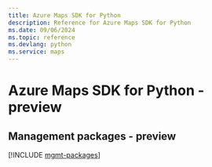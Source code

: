 ```yaml
---
title: Azure Maps SDK for Python
description: Reference for Azure Maps SDK for Python
ms.date: 09/06/2024
ms.topic: reference
ms.devlang: python
ms.service: maps
---
```

# Azure Maps SDK for Python - preview

## Management packages - preview
[!INCLUDE [mgmt-packages](maps-mgmt-index.md)]